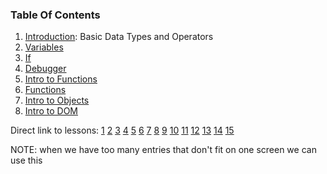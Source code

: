 ### Table Of Contents

1. [Introduction](#basic-data-types): Basic Data Types and Operators
1. [Variables](#variables)
1. [If](#if)
1. [Debugger](#debugger)
1. [Intro to Functions](#intro-functions)
1. [Functions](#functions)
1. [Intro to Objects](#intro-objects)
1. [Intro to DOM](#DOM)

Direct link to lessons: [1](#lesson1) [2](#lesson2) [3](#lesson3) [4](#lesson4) [5](#lesson5) [6](#lesson6) [7](#lesson7) [8](#lesson8) [9](#lesson9) [10](#lesson10) [11](#lesson11) [12](#lesson12) [13](#lesson13) [14](#lesson14) [15](#lesson15)

NOTE: when we have too many entries that don't fit on one screen
we can use this <!-- .slide: style="font-size:80%" -->

